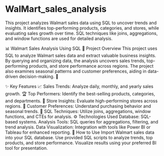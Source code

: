 # WalMart_sales_analysis
This project analyzes Walmart sales data using SQL to uncover trends and insights. It identifies top-performing products, categories, and stores, while evaluating sales growth over time. SQL techniques like joins, aggregations, and window functions are used for detailed analysis. 

📊 Walmart Sales Analysis Using SQL
📝 Project Overview
This project uses SQL to analyze Walmart sales data and extract valuable business insights. By querying and organizing data, the analysis uncovers sales trends, top-performing products, and store performance across regions. The project also examines seasonal patterns and customer preferences, aiding in data-driven decision-making. 🌟

✨ Key Features
📈 Sales Trends: Analyze daily, monthly, and yearly sales growth.
🏆 Top Performers: Identify the best-selling products, categories, and departments.
📍 Store Insights: Evaluate high-performing stores across regions.
🎯 Customer Preferences: Understand purchasing behavior and seasonal trends.
📂 SQL Techniques: Utilize joins, aggregations, window functions, and CTEs for analysis.
⚙️ Technologies Used
Database: SQL-based systems.
Analysis Tools: SQL queries for aggregations, filtering, and trend analysis.
Data Visualization: Integration with tools like Power BI or Tableau for enhanced reporting.
🚀 How to Use
Import Walmart sales data into your SQL database.
Use provided SQL scripts to analyze trends, top products, and store performance.
Visualize results using your preferred BI tool for presentation.
